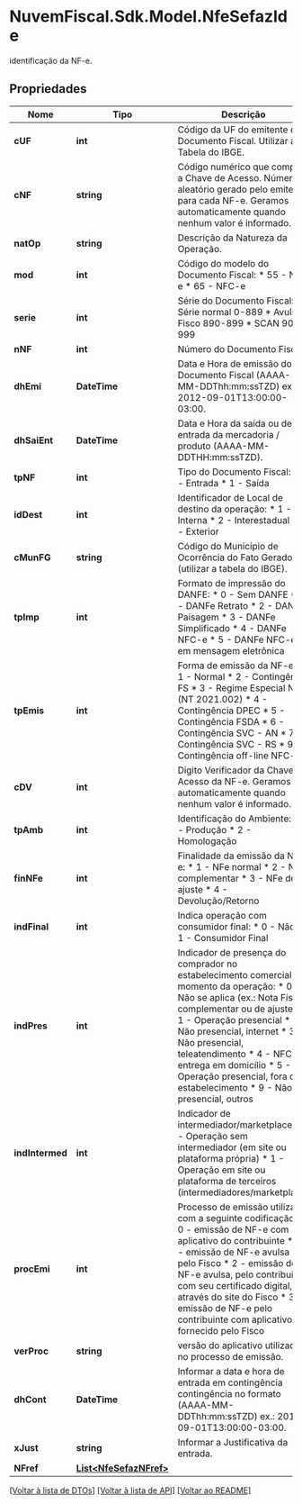 # NuvemFiscal.Sdk.Model.NfeSefazIde
identificação da NF-e.

## Propriedades

Nome | Tipo | Descrição | Comentários
------------ | ------------- | ------------- | -------------
**cUF** | **int** | Código da UF do emitente do Documento Fiscal. Utilizar a Tabela do IBGE. | 
**cNF** | **string** | Código numérico que compõe a Chave de Acesso. Número aleatório gerado pelo emitente para cada NF-e.  Geramos automaticamente quando nenhum valor é informado. | [optional] 
**natOp** | **string** | Descrição da Natureza da Operação. | 
**mod** | **int** | Código do modelo do Documento Fiscal:  * 55 - NF-e  * 65 - NFC-e | [optional] 
**serie** | **int** | Série do Documento Fiscal:  * Série normal 0-889  * Avulsa Fisco 890-899  * SCAN 900-999 | 
**nNF** | **int** | Número do Documento Fiscal. | 
**dhEmi** | **DateTime** | Data e Hora de emissão do Documento Fiscal (AAAA-MM-DDThh:mm:ssTZD) ex.: 2012-09-01T13:00:00-03:00. | 
**dhSaiEnt** | **DateTime** | Data e Hora da saída ou de entrada da mercadoria / produto (AAAA-MM-DDTHH:mm:ssTZD). | [optional] 
**tpNF** | **int** | Tipo do Documento Fiscal:  * 0 - Entrada  * 1 - Saída | 
**idDest** | **int** | Identificador de Local de destino da operação:  * 1 - Interna  * 2 - Interestadual  * 3 - Exterior | 
**cMunFG** | **string** | Código do Município de Ocorrência do Fato Gerador (utilizar a tabela do IBGE). | 
**tpImp** | **int** | Formato de impressão do DANFE:  * 0 - Sem DANFE  * 1 - DANFe Retrato  * 2 - DANFe Paisagem  * 3 - DANFe Simplificado  * 4 - DANFe NFC-e  * 5 - DANFe NFC-e em mensagem eletrônica | 
**tpEmis** | **int** | Forma de emissão da NF-e  * 1 - Normal  * 2 - Contingência FS  * 3 - Regime Especial NFF (NT 2021.002)  * 4 - Contingência DPEC  * 5 - Contingência FSDA  * 6 - Contingência SVC - AN  * 7 - Contingência SVC - RS  * 9 - Contingência off-line NFC-e | 
**cDV** | **int** | Digito Verificador da Chave de Acesso da NF-e.  Geramos automaticamente quando nenhum valor é informado. | [optional] 
**tpAmb** | **int** | Identificação do Ambiente:  * 1 - Produção  * 2 - Homologação | [optional] 
**finNFe** | **int** | Finalidade da emissão da NF-e:  * 1 - NFe normal  * 2 - NFe complementar  * 3 - NFe de ajuste  * 4 - Devolução/Retorno | 
**indFinal** | **int** | Indica operação com consumidor final:  * 0 - Não  * 1 - Consumidor Final | 
**indPres** | **int** | Indicador de presença do comprador no estabelecimento comercial no momento da operação:  * 0 - Não se aplica (ex.: Nota Fiscal complementar ou de ajuste)  * 1 - Operação presencial  * 2 - Não presencial, internet  * 3 - Não presencial, teleatendimento  * 4 - NFC-e entrega em domicílio  * 5 - Operação presencial, fora do estabelecimento  * 9 - Não presencial, outros | 
**indIntermed** | **int** | Indicador de intermediador/marketplace  * 0 - Operação sem intermediador (em site ou plataforma própria)  * 1 - Operação em site ou plataforma de terceiros (intermediadores/marketplace) | [optional] 
**procEmi** | **int** | Processo de emissão utilizado com a seguinte codificação:  * 0 - emissão de NF-e com aplicativo do contribuinte  * 1 - emissão de NF-e avulsa pelo Fisco  * 2 - emissão de NF-e avulsa, pelo contribuinte com seu certificado digital, através do site  do Fisco  * 3 - emissão de NF-e pelo contribuinte com aplicativo fornecido pelo Fisco | 
**verProc** | **string** | versão do aplicativo utilizado no processo de  emissão. | 
**dhCont** | **DateTime** | Informar a data e hora de entrada em contingência contingência no formato  (AAAA-MM-DDThh:mm:ssTZD) ex.: 2012-09-01T13:00:00-03:00. | [optional] 
**xJust** | **string** | Informar a Justificativa da entrada. | [optional] 
**NFref** | [**List&lt;NfeSefazNFref&gt;**](NfeSefazNFref.md) |  | [optional] 

[[Voltar à lista de DTOs]](../README.md#documentation-for-models) [[Voltar à lista de API]](../README.md#documentation-for-api-endpoints) [[Voltar ao README]](../README.md)

